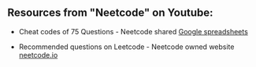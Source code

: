 ## Resources from "Neetcode" on Youtube:

- Cheat codes of 75 Questions - Neetcode shared <a href="https://docs.google.com/spreadsheets/d/1A2PaQKcdwO_lwxz9bAnxXnIQayCouZP6d-ENrBz_NXc/edit#gid=0">Google spreadsheets</a>

- Recommended questions on Leetcode - Neetcode owned website <a href="https://neetcode.io">neetcode.io</a>
